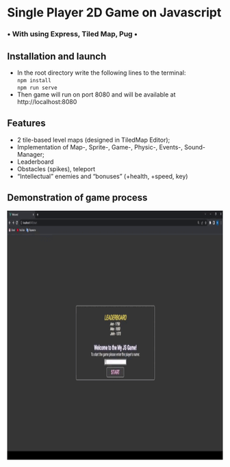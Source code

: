 <h1> Single Player 2D Game on Javascript</h1>
<h3>• With using Express, Tiled Map, Pug •</h3>

<h2>Installation and launch</h2>
<ul>
    <li>In the root directory write the following lines to the terminal: <br>
        <code>npm install </code></br>
        <code>npm run serve</code> </br>
    </li>
    <li> Then game will run on port 8080 and will be available at http://localhost:8080</li>
</ul>

<h2>Features</h2>
<ul>
    <li>2  tile-based level maps (designed in TiledMap Editor);</li>
    <li>Implementation of Map-, Sprite-, Game-, Physic-, Events-, Sound- Manager;</li>
    <li>Leaderboard</li>
    <li>Obstacles (spikes), teleport</li>
    <li>“Intellectual” enemies and “bonuses” (+health, +speed, key)</li>
</ul>

<h2>Demonstration of game process</h2>
<img src="https://github.com/ranatasha/GameJS/blob/master/demonstration.gif" width="1035" height="582" />

